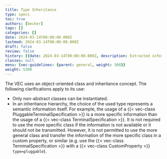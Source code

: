 ```yaml
---
title: Type Inheritance
type: specs
toc: true
authors: [becker]
tags: []
categories: []
date: 2024-03-14T00:00:00.000Z
lastmod: 2024-03-14T00:00:00.000Z
draft: false
review: false
history: [{date: 2024-03-14T00:00:00.000Z, description: Extracted information from PSI recommendation and extended it where necesseray., issue: KBLFRM-1191}]
classes: null
menu: {vec-guidelines: {parent: general, weight: 300}}
weight: 5300
---
```

The VEC uses an object-oriented class and inheritance concept. The following
clarifications apply to its use:

- Only non-abstract classes can be instantiated.
- In an inheritance hierarchy, the choice of the used type represents a semantic
information itself. For example, the usage of a {{< vec-class PluggableTerminalSpecification >}} 
is a more specific information than the usage of a {{< vec-class TerminalSpecification >}}. It is
not required to use the more specific class if the information is not available or
it should not be transmitted. However, it is not permitted to use the more general
class and transfer the information of the more specific class in a custom
property, or similar (e.g. use the {{< vec-class TerminalSpecification >}} with a {{< vec-class CustomProperty >}} `type=pluggable`).